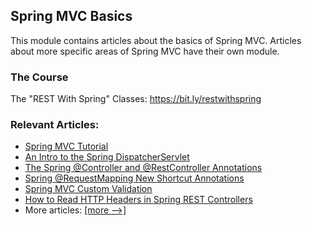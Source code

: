## Spring MVC Basics

This module contains articles about the basics of Spring MVC. Articles about more specific areas of Spring MVC have
their own module. 

### The Course
The "REST With Spring" Classes: https://bit.ly/restwithspring

### Relevant Articles: 
- [Spring MVC Tutorial](https://www.baeldung.com/spring-mvc-tutorial)
- [An Intro to the Spring DispatcherServlet](https://www.baeldung.com/spring-dispatcherservlet)
- [The Spring @Controller and @RestController Annotations](https://www.baeldung.com/spring-controller-vs-restcontroller)
- [Spring @RequestMapping New Shortcut Annotations](https://www.baeldung.com/spring-new-requestmapping-shortcuts)
- [Spring MVC Custom Validation](https://www.baeldung.com/spring-mvc-custom-validator)
- [How to Read HTTP Headers in Spring REST Controllers](https://www.baeldung.com/spring-rest-http-headers)
- More articles: [[more -->]](../spring-mvc-basics-2)
